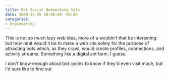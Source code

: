 ```yaml
---
title: Bot Social Networking Site
date: 2008-12-29 00:00:00 -08:00
categories:
- Engineering
---
```


<p>This is not so much lazy web idea, more of a wouldn't that be interesting: but how neat would it be to make a web site solely for the purpose of attracting bots which, as they crawl, would create profiles, connections, and activity streams. Something like a digital ant farm, I guess. </p>

<p>I don't know enough about bot cycles to know if they'd even visit much, but I'd sure like to find out.</p>

